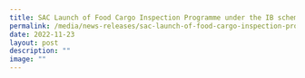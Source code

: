 ```yaml
---
title: SAC Launch of Food Cargo Inspection Programme under the IB scheme
permalink: /media/news-releases/sac-launch-of-food-cargo-inspection-programme-under-the-ib-scheme/
date: 2022-11-23
layout: post
description: ""
image: ""
---
```

